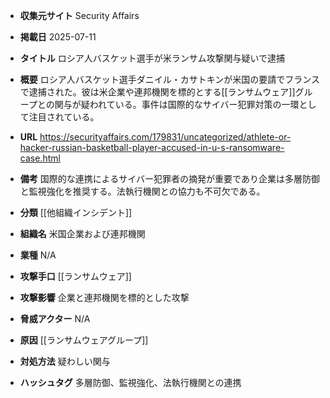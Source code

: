 - **収集元サイト**
Security Affairs

- **掲載日**
2025-07-11

- **タイトル**
ロシア人バスケット選手が米ランサム攻撃関与疑いで逮捕

- **概要**
ロシア人バスケット選手ダニイル・カサトキンが米国の要請でフランスで逮捕された。彼は米企業や連邦機関を標的とする[[ランサムウェア]]グループとの関与が疑われている。事件は国際的なサイバー犯罪対策の一環として注目されている。

- **URL**
https://securityaffairs.com/179831/uncategorized/athlete-or-hacker-russian-basketball-player-accused-in-u-s-ransomware-case.html

- **備考**
国際的な連携によるサイバー犯罪者の摘発が重要であり企業は多層防御と監視強化を推奨する。法執行機関との協力も不可欠である。

- **分類**
[[他組織インシデント]]

- **組織名**
米国企業および連邦機関

- **業種**
N/A

- **攻撃手口**
[[ランサムウェア]]

- **攻撃影響**
企業と連邦機関を標的とした攻撃

- **脅威アクター**
N/A

- **原因**
[[ランサムウェアグループ]]

- **対処方法**
疑わしい関与

- **ハッシュタグ**
多層防御、監視強化、法執行機関との連携
